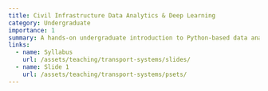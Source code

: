 ```yaml
---
title: Civil Infrastructure Data Analytics & Deep Learning
category: Undergraduate
importance: 1
summary: A hands-on undergraduate introduction to Python-based data analytics and deep learning for civil engineering applications, built around labs and real research cases.
links:
  - name: Syllabus
    url: /assets/teaching/transport-systems/slides/
  - name: Slide 1
    url: /assets/teaching/transport-systems/psets/
---
```


